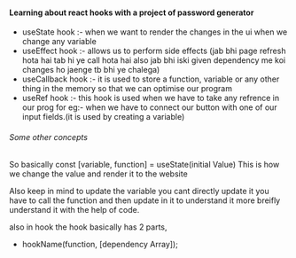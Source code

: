 #### Learning about react hooks with a project of password generator
- useState hook :- when we want to render the changes in the ui when we change any variable
- useEffect hook :- allows us to perform side effects (jab bhi page refresh hota hai tab hi ye call hota hai also jab bhi iski given dependency me koi changes ho jaenge tb bhi ye chalega)
- useCallback hook :- it is used to store a function, variable or any other thing in the memory so that we can optimise our program
- useRef hook :- this hook is used when we have to take any refrence in our prog for eg:- when we have to connect our button with one of our input fields.(it is used by creating a variable)

###### Some other concepts

So basically const [variable, function] = useState(initial Value) This is how we change the value and render it to the website 

Also keep in mind to update the variable you cant directly update it you have to call the function and then update in it to understand it more breifly understand it with the help of code.

also in hook the hook basically has 2 parts, 
- hookName(function, [dependency Array]);